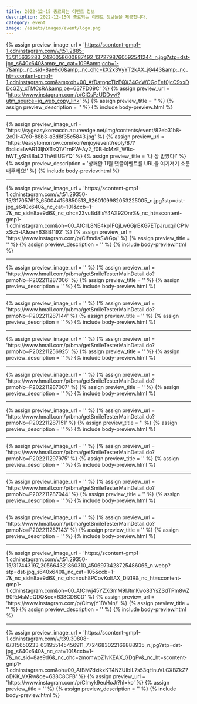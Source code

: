 ```yaml
---
title: 2022-12-15 종료되는 이벤트 정보
description: 2022-12-15에 종료되는 이벤트 정보들을 제공합니다.
category: event
image: /assets/images/event/logo.png
---
```

{% assign preview_image_url = 'https://scontent-gmp1-1.cdninstagram.com/v/t51.2885-15/315633283_2426058600887492_1372798760592541244_n.jpg?stp=dst-jpg_s640x640&amp;_nc_cat=109&amp;ccb=1-7&amp;_nc_sid=8ae9d6&amp;_nc_ohc=kX2x3VyYT2kAX_jG443&amp;_nc_ht=scontent-gmp1-1.cdninstagram.com&amp;oh=00_AfDatpgcTIzEQX34GcWOGqEef0jcC9xxDDcGZy_xTMCsRA&amp;oe=637FD09C' %}
{% assign preview_url = 'https://www.instagram.com/p/ClCsFzUDDvy/?utm_source=ig_web_copy_link' %}
{% assign preview_title = '' %}
{% assign preview_description = '' %}
{% include body-preview.html %}
<hr>{% assign preview_image_url = 'https://sygeasykoreacdn.azureedge.net/img/contents/event/82eb31b8-2c01-47c0-88b3-a3d8f35c5843.jpg' %}
{% assign preview_url = 'https://easytomorrow.com/kor/enjoy/event/reply/87?fbclid=IwAR13IjhXTsQ1V1rnPW-Ay2_f0B-lcMzE_W8c-hWT_ySh8BaL2ThAtlIUGYQ' %}
{% assign preview_title = '나 상 받았다!' %}
{% assign preview_description = '상쾌환 11월 댓글이벤트를 URL을 여기저기 소문내주세요!' %}
{% include body-preview.html %}
<hr>{% assign preview_image_url = 'https://scontent-gmp1-1.cdninstagram.com/v/t51.29350-15/317057613_650044156850513_6260109982053225005_n.jpg?stp=dst-jpg_s640x640&amp;_nc_cat=101&amp;ccb=1-7&amp;_nc_sid=8ae9d6&amp;_nc_ohc=23vuBd8IsY4AX92OnrS&amp;_nc_ht=scontent-gmp1-1.cdninstagram.com&amp;oh=00_AfCrL8NE4kp1FQjLw6GjrBKG7ETpJruxqi1CP1vxSc5-tA&amp;oe=638B1192' %}
{% assign preview_url = 'https://www.instagram.com/p/ClfmdiaSWGp/' %}
{% assign preview_title = '' %}
{% assign preview_description = '' %}
{% include body-preview.html %}
<hr>{% assign preview_image_url = '' %}
{% assign preview_url = 'https://www.hmall.com/p/bma/getSmileTesterMainDetail.do?prmoNo=P202211287006' %}
{% assign preview_title = '' %}
{% assign preview_description = '' %}
{% include body-preview.html %}
<hr>{% assign preview_image_url = '' %}
{% assign preview_url = 'https://www.hmall.com/p/bma/getSmileTesterMainDetail.do?prmoNo=P202211287144' %}
{% assign preview_title = '' %}
{% assign preview_description = '' %}
{% include body-preview.html %}
<hr>{% assign preview_image_url = '' %}
{% assign preview_url = 'https://www.hmall.com/p/bma/getSmileTesterMainDetail.do?prmoNo=P202211256925' %}
{% assign preview_title = '' %}
{% assign preview_description = '' %}
{% include body-preview.html %}
<hr>{% assign preview_image_url = '' %}
{% assign preview_url = 'https://www.hmall.com/p/bma/getSmileTesterMainDetail.do?prmoNo=P202211287007' %}
{% assign preview_title = '' %}
{% assign preview_description = '' %}
{% include body-preview.html %}
<hr>{% assign preview_image_url = '' %}
{% assign preview_url = 'https://www.hmall.com/p/bma/getSmileTesterMainDetail.do?prmoNo=P202211287151' %}
{% assign preview_title = '' %}
{% assign preview_description = '' %}
{% include body-preview.html %}
<hr>{% assign preview_image_url = '' %}
{% assign preview_url = 'https://www.hmall.com/p/bma/getSmileTesterMainDetail.do?prmoNo=P202211297975' %}
{% assign preview_title = '' %}
{% assign preview_description = '' %}
{% include body-preview.html %}
<hr>{% assign preview_image_url = '' %}
{% assign preview_url = 'https://www.hmall.com/p/bma/getSmileTesterMainDetail.do?prmoNo=P202211287044' %}
{% assign preview_title = '' %}
{% assign preview_description = '' %}
{% include body-preview.html %}
<hr>{% assign preview_image_url = '' %}
{% assign preview_url = 'https://www.hmall.com/p/bma/getSmileTesterMainDetail.do?prmoNo=P202211287143' %}
{% assign preview_title = '' %}
{% assign preview_description = '' %}
{% include body-preview.html %}
<hr>{% assign preview_image_url = 'https://scontent-gmp1-1.cdninstagram.com/v/t51.29350-15/317443197_205664321860310_4506973428725486065_n.webp?stp=dst-jpg_s640x640&amp;_nc_cat=105&amp;ccb=1-7&amp;_nc_sid=8ae9d6&amp;_nc_ohc=ouh8PCovKoEAX_DlZIR&amp;_nc_ht=scontent-gmp1-1.cdninstagram.com&amp;oh=00_AfCrwj45YZXGmM9IJtmKwo83YsZSdTPm8wZ90Rd4sMeQDQ&amp;oe=638CD8CD' %}
{% assign preview_url = 'https://www.instagram.com/p/ClmyjY1BVMn/' %}
{% assign preview_title = '' %}
{% assign preview_description = '' %}
{% include body-preview.html %}
<hr>{% assign preview_image_url = 'https://scontent-gmp1-1.cdninstagram.com/v/t39.30808-6/315650233_631955145456911_7724683022169888935_n.jpg?stp=dst-jpg_s640x640&amp;_nc_cat=101&amp;ccb=1-7&amp;_nc_sid=8ae9d6&amp;_nc_ohc=zmomwpZ1vKEAX_GDqFv&amp;_nc_ht=scontent-gmp1-1.cdninstagram.com&amp;oh=00_AfBM7dxikxKT4NZUIbIL7s53qHnuVLCXBZkZ7oDKK_VXRw&amp;oe=638C8CFB' %}
{% assign preview_url = 'https://www.instagram.com/p/Clmyk9euHoJ/?hl=ko' %}
{% assign preview_title = '' %}
{% assign preview_description = '' %}
{% include body-preview.html %}